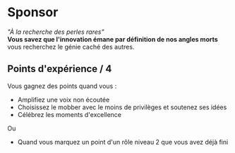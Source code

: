 # Sponsor
_"À la recherche des perles rares"_  
__Vous savez que l'innovation émane par définition de nos angles morts__ 
vous recherchez le génie caché des autres.

## Points d'expérience / 4
Vous gagnez des points quand vous :
* Amplifiez une voix non écoutée
* Choisissez le mobber avec le moins de privilèges et soutenez ses idées
* Célébrez les moments d'excellence

Ou
* Quand vous marquez un point d'un rôle niveau 2 que vous avez déjà fini